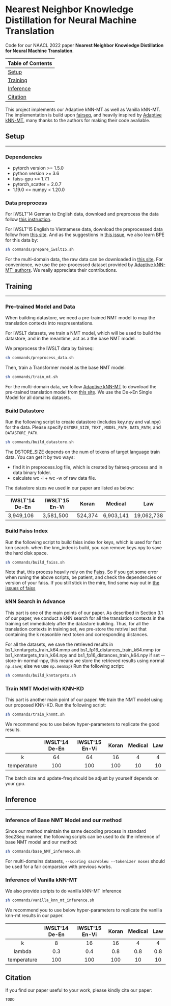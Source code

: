 # Nearest Neighbor Knowledge Distillation for Neural Machine Translation

Code for our NAACL 2022 paper **Nearest Neighbor Knowledge Distillation for Neural Machine Translation**. 

| Table of Contents |
|-|
| [Setup](#setup)|
| [Training](#training)|
| [Inference](#inference)|
| [Citation](#citation)|


This project implements our Adaptive kNN-MT as well as Vanilla kNN-MT.
The implementation is build upon [fairseq](https://github.com/pytorch/fairseq), and heavily inspired by [Adaptive kNN-MT](https://github.com/zhengxxn/adaptive-knn-mt), many thanks to the authors for making their code avaliable.

## **Setup**
------
### **Dependencies**

* pytorch version >= 1.5.0
* python version >= 3.6
* faiss-gpu >= 1.7.1
* pytorch_scatter = 2.0.7
* 1.19.0 <= numpy < 1.20.0

### **Data preprocess**

For IWSLT'14 German to English data, download and preprocess the data follow [this instruction](https://github.com/pytorch/fairseq/blob/main/examples/translation/prepare-iwslt14.sh).

For IWSLT'15 English to Vietnamese data, download the preprocessed data follow from [this site](https://nlp.stanford.edu/projects/nmt/). And as the suggestions in [this issue](https://github.com/pytorch/fairseq/issues/458), we also learn BPE for this data by:
```bash
sh commands/prepare_iwslt15.sh
``` 

For the multi-domain data, the raw data can be downloaded in [this site](https://github.com/roeeaharoni/unsupervised-domain-clusters). For convenience, we use the pre-processed dataset provided by [Adaptive kNN-MT' authors](https://github.com/zhengxxn/adaptive-knn-mt). We really appreciate their contributions.

## **Training**
------
### **Pre-trained Model and Data**
When building datastore, we need a pre-trained NMT model to map the translation contexts into respresentations.

For IWSLT datasets, we train a NMT model, which will be used to build the datastore, and in the meantime, act as a the base NMT model.

We preprocess the IWSLT data by fairseq:
```bash
sh commands/preprocess_data.sh
```

Then, train a Transformer model as the base NMT model:
```bash
sh commands/train_mt.sh
```

For the multi-domain data, we follow [Adaptive kNN-MT](<https://aclanthology.org/2021.acl-short.47.pdf>) to download the pre-trained translation model from [this site](https://github.com/pytorch/fairseq/blob/master/examples/wmt19/README.md).
We use the De->En Single Model for all domains datasets.


### **Build Datastore**
Run the following script to create datastore (includes key.npy and val.npy) for the data.
Please specify `DSTORE_SIZE`, `TEXT` , `MODEL_PATH`, `DATA_PATH`, and `DATASTORE_PATH`.
```bash
sh commands/build_datastore.sh
```

The DSTORE_SIZE depends on the num of tokens of target language train data. You can get it by two ways:

- find it in preprocess.log file, which is created by fairseq-process and in data binary folder.
- calculate wc -l + wc -w of raw data file.

The datastore sizes we used in our paper are listed as below:

| IWSLT'14 De-En | IWSLT'15 En-Vi  | Koran  | Medical      |Law      |
|---------|---------|--------|----------|----------|
| 3,949,106 | 3,581,500 | 524,374 | 6,903,141 |19,062,738 |

### **Build Faiss Index**

Run the following script to build faiss index for keys, which is used for fast knn search. when the knn_index is build, you can
remove keys.npy to save the hard disk space.

```bash
sh commands/build_faiss.sh
```
Note that, this process heavily rely on the [Faiss](https://github.com/facebookresearch/faiss). So if you got some error when runing the above scripts, be patient, and check the dependencies or version of your faiss. If you still stick in the mire, find some way out in [the issues of faiss](https://github.com/facebookresearch/faiss/issues)

### **kNN Search in Advance**
This part is one of the main points of our paper. As described in Section 3.1 of our paper, we conduct a kNN search for all the translation contexts in the training set immediately after the datastore building. Thus, for all the translation contexts in training set, we pre-store the retrival set that containing the k reasonble next token and corresponding distances.

For all the datasets, we save the retrieved results in bs1_knntargets_train_k64.mmp and bs1_fp16_distances_train_k64.mmp (or bs1_knntargets_train_k64.npy and bs1_fp16_distances_train_k64.npy if set --store-in-normal-npy, this means we store the retrieved results using normal `np.save`; else we use `np.memmap`) 
Run the following script:
```bash
sh commands/build_knntargets.sh
```

### **Train NMT Model with KNN-KD**
This part is another main point of our paper. We train the NMT model using our proposed KNN-KD. Run the following script:
```bash
sh commands/train_knnmt.sh
```
We recommend you to use below hyper-parameters to replicate the good results.

|             |  IWSLT'14 De-En | IWSLT'15 En-Vi  | Koran  | Medical      |Law      |
|:-----------:|:---:|:-------:|:---:|:-----:|:-----:|
|      k      |  64  |    64    |  16  |   4  | 4  |
| temperature |  100 |    100   |  100 |   10  |  10  |


The batch size and update-freq should be adjust by yourself depends on your gpu.

## **Inference**
------
### **Inference of Base NMT Model and our method**
Since our method maintain the same decoding process in standard Seq2Seq manner, the following scripts can be used to do the inference of base NMT model and our method:
```bash
sh commands/base_NMT_inference.sh
```
For multi-domains datasets, `--scoring sacrebleu --tokenizer moses` should be used for a fair comparsion with previous works.

### **Inference of Vanilla kNN-MT**

We also provide scripts to do vanilla kNN-MT inference
```bash
sh commands/vanilla_knn_mt_inference.sh
```
We recommend you to use below hyper-parameters to replicate the vanilla knn-mt results in our paper.

|             | IWSLT'14 De-En      | IWSLT'15 En-Vi  | Koran  | Medical | Law |
|:-----------:|:---:|:-------:|:---:|:-----:|:-----:|
|      k      |  8  |    16   |  16  |   4  | 4 |
|    lambda   | 0.3 |   0.4   | 0.8 |  0.8  | 0.8 |
| temperature |  100 |    100   |  100 |  10  | 10 |

## **Citation**
If you find our paper useful to your work, please kindly cite our paper:

```
TODO
```